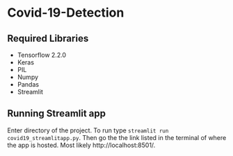 # Covid-19-Detection

## Required Libraries
- Tensorflow 2.2.0
- Keras
- PIL
- Numpy
- Pandas
- Streamlit

## Running Streamlit app
Enter directory of the project. To run type `streamlit run covid19_streamlitapp.py`. Then go the the link listed in the terminal of where the app is hosted. Most likely http://localhost:8501/.
